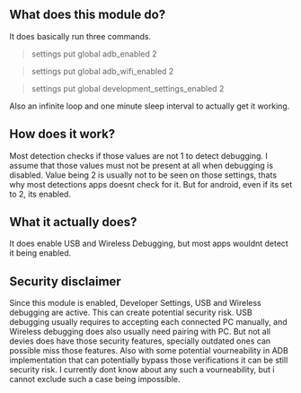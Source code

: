 ## What does this module do?
It does basically run three commands.

> settings put global adb_enabled 2

> settings put global adb_wifi_enabled 2

> settings put global development_settings_enabled 2

Also an infinite loop and one minute sleep interval to actually get it working.

## How does it work?
Most detection checks if those values are not 1 to detect debugging.
I assume that those values must not be present at all when debugging is disabled.
Value being 2 is usually not to be seen on those settings,
thats why most detections apps doesnt check for it.
But for android, even if its set to 2, its enabled.

## What it actually does?
It does enable USB and Wireless Debugging, but most apps wouldnt detect it being enabled.

## Security disclaimer
Since this module is enabled, Developer Settings, USB and Wireless debugging are active. This can create potential security risk. USB debugging usually requires to accepting each connected PC manually, and Wireless debugging does also usually need pairing with PC. But not all devies does have  those security features, specially  outdated ones can possible miss those features. Also with some potential vourneability in ADB implementation that can potentially bypass those verifications it can be still security risk.
I currently dont know about any such a vourneability, but i cannot exclude such a case being impossible. 
